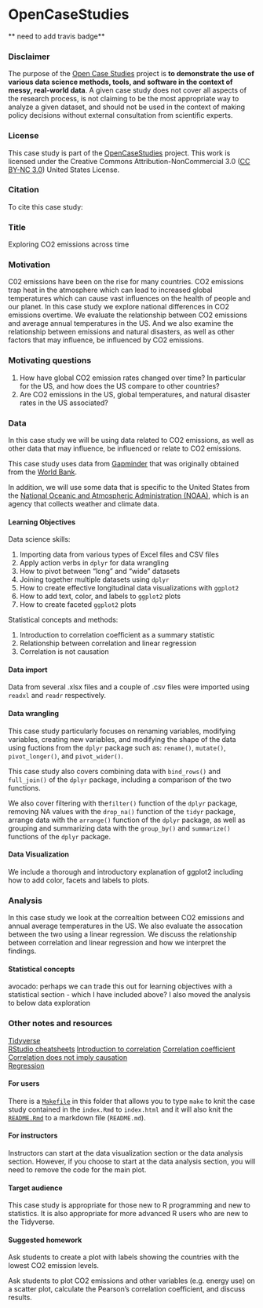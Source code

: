 <!-- README.md is generated from README.Rmd. Please edit that file -->
OpenCaseStudies
===============

\*\* need to add travis badge\*\*

### Disclaimer

The purpose of the [Open Case
Studies](https://opencasestudies.github.io) project is **to demonstrate
the use of various data science methods, tools, and software in the
context of messy, real-world data**. A given case study does not cover
all aspects of the research process, is not claiming to be the most
appropriate way to analyze a given dataset, and should not be used in
the context of making policy decisions without external consultation
from scientific experts.

### License

This case study is part of the
[OpenCaseStudies](https://opencasestudies.github.io) project. This work
is licensed under the Creative Commons Attribution-NonCommercial 3.0
([CC BY-NC 3.0](https://creativecommons.org/licenses/by-nc/3.0/us/))
United States License.

### Citation

To cite this case study:

### Title

Exploring CO2 emissions across time

### Motivation

C02 emissions have been on the rise for many countries. CO2 emissions
trap heat in the atmosphere which can lead to increased global
temperatures which can cause vast influences on the health of people and
our planet. In this case study we explore national differences in CO2
emissions overtime. We evaluate the relationship between CO2 emissions
and average annual temperatures in the US. And we also examine the
relationship between emissions and natural disasters, as well as other
factors that may influence, be influenced by CO2 emissions.

### Motivating questions

1.  How have global CO2 emission rates changed over time? In particular
    for the US, and how does the US compare to other countries?
2.  Are CO2 emissions in the US, global temperatures, and natural
    disaster rates in the US associated?

### Data

In this case study we will be using data related to CO2 emissions, as
well as other data that may influence, be influenced or relate to CO2
emissions.

This case study uses data from
<a href="https://www.gapminder.org/data/" target="_blank">Gapminder</a>
that was originally obtained from the
<a href="https://www.worldbank.org/en/what-we-do" target="_blank">World Bank</a>.

In addition, we will use some data that is specific to the United States
from the
<a href="https://www.noaa.gov/" target="_blank">National Oceanic and Atmospheric Administration (NOAA)</a>,
which is an agency that collects weather and climate data.

#### Learning Objectives

Data science skills:

1.  Importing data from various types of Excel files and CSV files
2.  Apply action verbs in `dplyr` for data wrangling
3.  How to pivot between “long” and “wide” datasets
4.  Joining together multiple datasets using `dplyr`
5.  How to create effective longitudinal data visualizations with
    `ggplot2`
6.  How to add text, color, and labels to `ggplot2` plots
7.  How to create faceted `ggplot2` plots

Statistical concepts and methods:

1.  Introduction to correlation coefficient as a summary statistic
2.  Relationship between correlation and linear regression
3.  Correlation is not causation

#### Data import

Data from several .xlsx files and a couple of .csv files were imported
using `readxl` and `readr` respectively.

#### Data wrangling

This case study particularly focuses on renaming variables, modifying
variables, creating new variables, and modifying the shape of the data
using fuctions from the `dplyr` package such as: `rename()`, `mutate()`,
`pivot_longer()`, and `pivot_wider()`.

This case study also covers combining data with `bind_rows()` and
`full_join()` of the `dplyr` package, including a comparison of the two
functions.

We also cover filtering with the`filter()` function of the `dplyr`
package, removing NA values with the `drop_na()` function of the `tidyr`
package, arrange data with the `arrange()` function of the `dplyr`
package, as well as grouping and summarizing data with the `group_by()`
and `summarize()` functions of the `dplyr` package.

#### Data Visualization

We include a thorough and introductory explanation of ggplot2 including
how to add color, facets and labels to plots.

### Analysis

In this case study we look at the correaltion between CO2 emissions and
annual average temperatures in the US. We also evaluate the assocation
between the two using a linear regression. We discuss the relationship
between correlation and linear regression and how we interpret the
findings.

#### Statistical concepts

avocado: perhaps we can trade this out for learning objectives with a
statistical section - which I have included above? I also moved the
analysis to below data exploration

### Other notes and resources

<a href="https://www.tidyverse.org/" target="_blank">Tidyverse</a>  
<a href="https://rstudio.com/resources/cheatsheets/" target="_blank">RStudio cheatsheets</a>
<a href="https://www.mathsisfun.com/data/correlation.html" target="_blank">Introduction to correlation</a>
<a href="https://rafalab.github.io/dsbook/regression.html#corr-coefl" target="_blank">Correlation coefficient</a>  
<a href="https://dfrieds.com/math/correlation-does-not-imply-causation.html" target="_blank">Correlation does not imply causation</a>  
<a href="https://rafalab.github.io/dsbook/regression.html" target="_blank">Regression</a>

#### For users

There is a [`Makefile`](Makefile) in this folder that allows you to type
`make` to knit the case study contained in the `index.Rmd` to
`index.html` and it will also knit the [`README.Rmd`](README.Rmd) to a
markdown file (`README.md`).

#### For instructors

Instructors can start at the data visualization section or the data
analysis section. However, if you choose to start at the data analysis
section, you will need to remove the code for the main plot.

#### Target audience

This case study is appropriate for those new to R programming and new to
statistics. It is also appropriate for more advanced R users who are new
to the Tidyverse.

#### Suggested homework

Ask students to create a plot with labels showing the countries with the
lowest CO2 emission levels.

Ask students to plot CO2 emissions and other variables (e.g. energy use)
on a scatter plot, calculate the Pearson’s correlation coefficient, and
discuss results.
